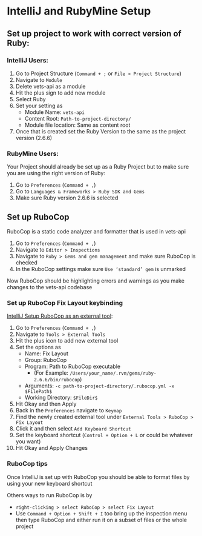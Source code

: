 # IntelliJ and RubyMine Setup
## Set up project to work with correct version of Ruby:

### IntelliJ Users:
1. Go to Project Structure (```Command + ;``` or ```File > Project Structure```)
2. Navigate to ```Module```
3. Delete vets-api as a module
4. Hit the plus sign to add new module
5. Select Ruby
6. Set your setting as
   - Module Name: ```vets-api```
   - Content Root: ```Path-to-project-directory/```
   - Module file location: Same as content root
7. Once that is created set the Ruby Version to the same as the project version (2.6.6)

### RubyMine Users:

Your Project should already be set up as a Ruby Project but to make sure you are using the right version of Ruby:
1. Go to ```Preferences``` (```Command + ,```)
2. Go to ```Languages & Frameworks > Ruby SDK and Gems```
3. Make sure Ruby version 2.6.6 is selected

## Set up RuboCop

RuboCop is a static code analyzer and formatter that is used in vets-api

1. Go to ```Preferences``` (```Command + ,```)
2. Navigate to ```Editor > Inspections```
3. Navigate to ```Ruby > Gems and gem management``` and make sure RuboCop is checked
4. In the RuboCop settings make sure `Use ‘standard’ gem` is unmarked

Now RuboCop should be highlighting errors and warnings as you make changes to the vets-api codebase

### Set up RuboCop Fix Layout keybinding

[IntelliJ Setup RuboCop as an external tool](https://www.jetbrains.com/help/idea/robocop.html#rubocop_external_tool):
1. Go to ```Preferences``` (```Command + ,```)
2. Navigate to ```Tools > External Tools```
3. Hit the plus icon to add new external tool
4. Set the options as
   - Name: Fix Layout
   - Group: RuboCop
   - Program: Path to RuboCop executable
     - (For Example: ```/Users/your_name/.rvm/gems/ruby-2.6.6/bin/rubocop```)
   - Arguments: ```-c path-to-project-directory/.rubocop.yml -x $FilePath$```
   - Working Directory: ```$FileDir$```
5. Hit Okay and then Apply
6. Back in the ```Preferences``` navigate to ```Keymap```
7. Find the newly created external tool under ```External Tools > RuboCop > Fix Layout```
8. Click it and then select ```Add Keyboard Shortcut```
9. Set the keyboard shortcut (```Control + Option + L``` or could be whatever you want)
10. Hit Okay and Apply Changes

### RuboCop tips

Once IntelliJ is set up with RuboCop you should be able to format files by using your new keyboard shortcut

Others ways to run RuboCop is by
- ```right-clicking > select RuboCop > select Fix Layout```
- Use ```Command + Option + Shift + I``` too bring up the inspection menu then type RuboCop and either run it on a subset of files or the whole project
